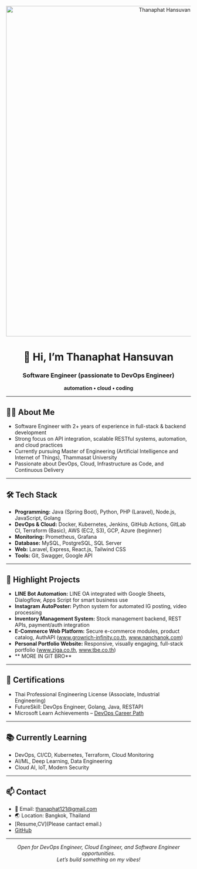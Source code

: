 <p align="center">
  <img src="https://i.postimg.cc/KzMfVpd9/banner.png" width="900" alt="Thanaphat Hansuvan Banner"/>
</p>

<h1 align="center">👋 Hi, I’m Thanaphat Hansuvan</h1>
<h3 align="center">Software Engineer (passionate to DevOps Engineer)</h3>
<p align="center"><b>automation • cloud • coding</b></p>

---

## 👨‍💻 About Me

- Software Engineer with 2+ years of experience in full-stack & backend development  
- Strong focus on API integration, scalable RESTful systems, automation, and cloud practices  
- Currently pursuing Master of Engineering (Artificial Intelligence and Internet of Things), Thammasat University  
- Passionate about DevOps, Cloud, Infrastructure as Code, and Continuous Delivery

---

## 🛠️ Tech Stack

- **Programming:** Java (Spring Boot), Python, PHP (Laravel), Node.js, JavaScript, Golang
- **DevOps & Cloud:** Docker, Kubernetes, Jenkins, GitHub Actions, GitLab CI, Terraform (Basic), AWS (EC2, S3), GCP, Azure (beginner)
- **Monitoring:** Prometheus, Grafana
- **Database:** MySQL, PostgreSQL, SQL Server
- **Web:** Laravel, Express, React.js, Tailwind CSS
- **Tools:** Git, Swagger, Google API

---

## 🚀 Highlight Projects

- **LINE Bot Automation:** LINE OA integrated with Google Sheets, Dialogflow, Apps Script for smart business use  
- **Instagram AutoPoster:** Python system for automated IG posting, video processing  
- **Inventory Management System:** Stock management backend, REST APIs, payment/auth integration  
- **E-Commerce Web Platform:** Secure e-commerce modules, product catalog, AuthAPI (www.growrich-infinity.co.th, www.nanchanok.com)  
- **Personal Portfolio Website:** Responsive, visually engaging, full-stack portfolio (www.ziga.co.th, www.tbe.co.th)
- ** MORE IN GIT BRO**

---

## 🏅 Certifications

- Thai Professional Engineering License (Associate, Industrial Engineering)
- FutureSkill: DevOps Engineer, Golang, Java, RESTAPI
- Microsoft Learn Achievements – [DevOps Career Path](https://learn.microsoft.com/th-th/users/thanaphathansuvan-5792/)

---

## 📚 Currently Learning

- DevOps, CI/CD, Kubernetes, Terraform, Cloud Monitoring  
- AI/ML, Deep Learning, Data Engineering  
- Cloud AI, IoT, Modern Security

---

## 📫 Contact

- 📧 Email: thanaphat121@gmail.com
- 🌏 Location: Bangkok, Thailand
- [Resume,CV](Please cantact email.)
- [GitHub](https://github.com/xThanaphat)

---

<p align="center">
  <em>Open for DevOps Engineer, Cloud Engineer, and Software Engineer opportunities.<br>
  Let’s build something on my vibes!</em>
</p>
